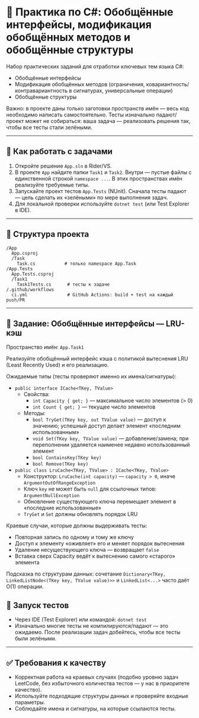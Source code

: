 # 🚀 Практика по C#: Обобщённые интерфейсы, модификация обобщённых методов и обобщённые структуры

Набор практических заданий для отработки ключевых тем языка C#:
- Обобщённые интерфейсы
- Модификация обобщённых методов (ограничения, ковариантность/контравариантность в сигнатурах, универсальные операции)
- Обобщённые структуры

Важно: в проекте даны только заготовки пространств имён — весь код необходимо написать самостоятельно. Тесты изначально падают/проект может не собираться: ваша задача — реализовать решения так, чтобы все тесты стали зелёными.

---

## 📝 Как работать с задачами
1. Откройте решение `App.sln` в Rider/VS.
2. В проекте `App` найдите папки `Task1` и `Task2`. Внутри — пустые файлы с единственной строкой `namespace ...`. В этих пространствах имён реализуйте требуемые типы.
3. Запускайте проект тестов `App.Tests` (NUnit). Сначала тесты падают — цель сделать их «зелёными» по мере выполнения задач.
4. Для локальной проверки используйте `dotnet test` (или Test Explorer в IDE).

---

## 📁 Структура проекта
```
/App
  App.csproj
  /Task
    Task.cs           # только namespace App.Task
/App.Tests
  App.Tests.csproj
  /Task1
    Task1Tests.cs      # тесты к задаче
/.github/workflows
  ci.yml               # GitHub Actions: build + test на каждый push/PR
```

---

## 🧱 Задание: Обобщённые интерфейсы — LRU-кэш
Пространство имён: `App.Task1`

Реализуйте обобщённый интерфейс кэша с политикой вытеснения LRU (Least Recently Used) и его реализацию.

Ожидаемые типы (тесты проверяют именно их имена/сигнатуры):
- `public interface ICache<TKey, TValue>`
  - Свойства:
    - `int Capacity { get; }` — максимальное число элементов (> 0)
    - `int Count { get; }` — текущее число элементов
  - Методы:
    - `bool TryGet(TKey key, out TValue value)` — доступ к значению; успешный доступ делает элемент «последним использованным»
    - `void Set(TKey key, TValue value)` — добавление/замена; при переполнении удаляется наименее недавно использованный элемент
    - `bool ContainsKey(TKey key)`
    - `bool Remove(TKey key)`
- `public class LruCache<TKey, TValue> : ICache<TKey, TValue>`
  - Конструктор: `LruCache(int capacity)` — `capacity > 0`, иначе `ArgumentOutOfRangeException`
  - Ключ `key` не может быть `null` для ссылочных типов: `ArgumentNullException`
  - Обновление существующего ключа перемещает элемент в «последние использованные»
  - `TryGet` и `Set` должны обновлять порядок LRU

Краевые случаи, которые должны выдерживать тесты:
- Повторная запись по одному и тому же ключу
- Доступ к элементу «оживляет» его и меняет порядок вытеснения
- Удаление несуществующего ключа — возвращает `false`
- Вставка сверх Capacity ведёт к вытеснению самого «старого» элемента

Подсказка по структурам данных: сочетание `Dictionary<TKey, LinkedListNode<(TKey key, TValue value)>>` и `LinkedList<...>` часто даёт O(1) операции.


## 🧪 Запуск тестов
- Через IDE (Test Explorer) или командой: `dotnet test`
- Изначально многие тесты не компилируются/падают — это ожидаемо. После реализации задач добейтесь, чтобы все тесты были зелёными.

---

## ✅ Требования к качеству
- Корректная работа на краевых случаях (подобно уровню задач LeetCode, без избыточного количества тестов — у нас в приоритете качество).
- Используйте подходящие структуры данных и проверяйте входные параметры.
- Соблюдайте имена и сигнатуры, на которые ссылаются тесты.
